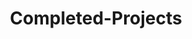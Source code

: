 ---
title: Completed-Projects
cms_exclude: true

# View.
view: article-grid

# Optional header image (relative to `static/media/` folder).
banner:
  caption: ''
  image: ''
---